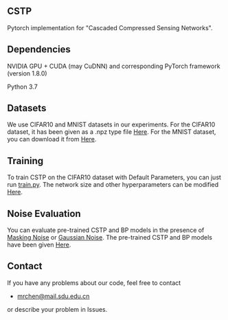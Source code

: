 ## CSTP
Pytorch implementation for "Cascaded Compressed Sensing Networks".

## Dependencies
NVIDIA GPU + CUDA (may CuDNN) and corresponding PyTorch framework (version 1.8.0)

Python 3.7

## Datasets
We use CIFAR10 and MNIST datasets in our experiments. For the CIFAR10 dataset, it has been given as a .npz type file [Here](./data/). For the MNIST dataset, you can download it from [Here](http://yann.lecun.com/exdb/mnist/).

## Training
To train CSTP on the CIFAR10 dataset with Default Parameters, you can just run [train.py](./train.py). The network size and other hyperparameters can be modified [Here](./train.py#L128).

## Noise Evaluation
You can evaluate pre-trained CSTP and BP models in the presence of [Masking Noise](./Masking_Noise.py) or [Gaussian Noise](./Gussian_Noise.py). The pre-trained CSTP and BP models have been given [Here](./model/).

## Contact
If you have any problems about our code, feel free to contact
- mrchen@mail.sdu.edu.cn

or describe your problem in Issues.
